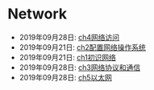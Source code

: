 # Network  
  * 2019年09月28日: [ch4网络访问](./2019-09-28-ch4网络访问.md)  
  * 2019年09月21日: [ch2配置网络操作系统](./2019-09-21-ch2配置网络操作系统.md)  
  * 2019年09月21日: [ch1初识网络](./2019-09-21-ch1初识网络.md)  
  * 2019年09月28日: [ch3网络协议和通信](./2019-09-28-ch3网络协议和通信.md)  
  * 2019年09月28日: [ch5以太网](./2019-09-28-ch5以太网.md)  
